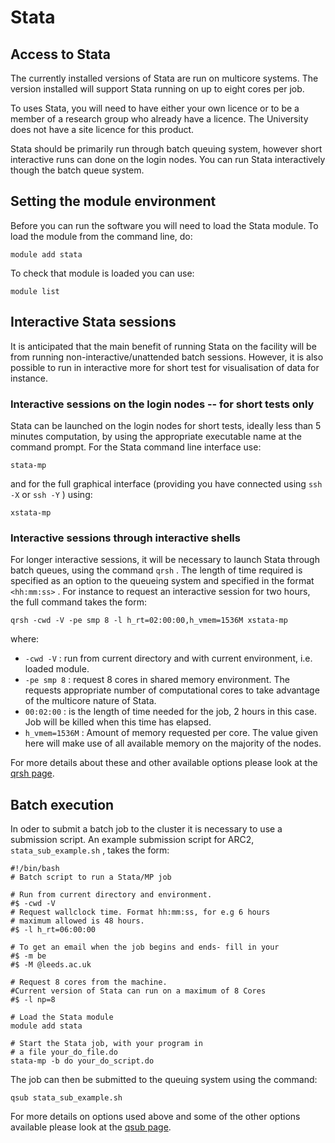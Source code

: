 # Stata

## Access to Stata

The currently installed versions of Stata are run on multicore systems.
The version installed will support Stata running on up to eight cores
per job.

To uses Stata, you will need to have either your own licence or to be a
member of a research group who already have a licence. The University
does not have a site licence for this product.

Stata should be primarily run through batch queuing system, however
short interactive runs can done on the login nodes. You can run Stata
interactively though the batch queue system.

## Setting the module environment

Before you can run the software you will need to load the Stata module.
To load the module from the command line, do:

    module add stata

To check that module is loaded you can use:

    module list

## Interactive Stata sessions

It is anticipated that the main benefit of running Stata on the facility
will be from running non-interactive/unattended batch sessions. However,
it is also possible to run in interactive more for short test for
visualisation of data for instance.

### Interactive sessions on the login nodes -- for short tests only

Stata can be launched on the login nodes for short tests, ideally less
than 5 minutes computation, by using the appropriate executable name at
the command prompt. For the Stata command line interface use:

    stata-mp

and for the full graphical interface (providing you have connected using
`ssh -X` or `ssh -Y` ) using:

    xstata-mp

### Interactive sessions through interactive shells

For longer interactive sessions, it will be necessary to launch Stata
through batch queues, using the command `qrsh` . The length of time required is specified
as an option to the queueing system and specified in the format
`<hh:mm:ss>` . For instance
to request an interactive session for two hours, the full command takes
the form:

    qrsh -cwd -V -pe smp 8 -l h_rt=02:00:00,h_vmem=1536M xstata-mp

where:

-   `-cwd -V` : run from
    current directory and with current environment, i.e. loaded module.
-   `-pe smp 8` : request 8
    cores in shared memory environment. The requests appropriate number
    of computational cores to take advantage of the multicore nature of
    Stata.
-   `00:02:00` : is the
    length of time needed for the job, 2 hours in this case. Job will be
    killed when this time has elapsed.
-   `h_vmem=1536M` : Amount
    of memory requested per core. The value given here will make use of
    all available memory on the majority of the nodes.

For more details about these and other available options please look at
the [qrsh
page](https://arc.leeds.ac.uk/using-the-systems/why-have-a-scheduler/advanced-sge-running-interactive-jobs-using-qrsh/).

## Batch execution

In oder to submit a batch job to the cluster it is necessary to use a
submission script. An example submission script for ARC2,
`stata_sub_example.sh` ,
takes the form:

    #!/bin/bash
    # Batch script to run a Stata/MP job

    # Run from current directory and environment.
    #$ -cwd -V
    # Request wallclock time. Format hh:mm:ss, for e.g 6 hours
    # maximum allowed is 48 hours.
    #$ -l h_rt=06:00:00

    # To get an email when the job begins and ends- fill in your 
    #$ -m be
    #$ -M @leeds.ac.uk

    # Request 8 cores from the machine. 
    #Current version of Stata can run on a maximum of 8 Cores
    #$ -l np=8

    # Load the Stata module
    module add stata

    # Start the Stata job, with your program in
    # a file your_do_file.do
    stata-mp -b do your_do_script.do

The job can then be submitted to the queuing system using the command:

    qsub stata_sub_example.sh

For more details on options used above and some of the other options
available please look at the [qsub
page](https://arc.leeds.ac.uk/using-the-systems/why-have-a-scheduler/qsub-qrsh-usage/).